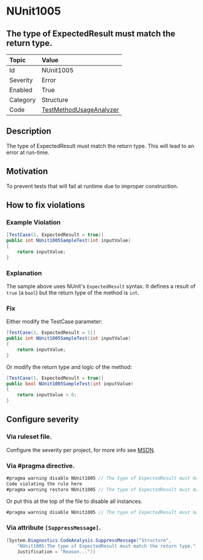 # NUnit1005
## The type of ExpectedResult must match the return type.

| Topic    | Value
| :--      | :--
| Id       | NUnit1005
| Severity | Error
| Enabled  | True
| Category | Structure
| Code     | [TestMethodUsageAnalyzer](https://github.com/nunit/nunit.analyzers/blob/master/src/nunit.analyzers/TestMethodUsage/TestMethodUsageAnalyzer.cs)


## Description

The type of ExpectedResult must match the return type. This will lead to an error at run-time.

## Motivation

To prevent tests that will fail at runtime due to improper construction.

## How to fix violations

### Example Violation

```csharp
[TestCase(1, ExpectedResult = true)]
public int NUnit1005SampleTest(int inputValue)
{
    return inputValue;
}
```

### Explanation

The sample above uses NUnit's `ExpectedResult` syntax. It defines a result of `true` (a `bool`) but the return type of the method is `int`.

### Fix

Either modify the TestCase parameter:

```csharp
[TestCase(1, ExpectedResult = 1)]
public int NUnit1005SampleTest(int inputValue)
{
    return inputValue;
}
```

Or modify the return type and logic of the method:

```csharp
[TestCase(1, ExpectedResult = true)]
public bool NUnit1005SampleTest(int inputValue)
{
    return inputValue > 0;
}
```

<!-- start generated config severity -->
## Configure severity

### Via ruleset file.

Configure the severity per project, for more info see [MSDN](https://msdn.microsoft.com/en-us/library/dd264949.aspx).

### Via #pragma directive.
```C#
#pragma warning disable NUnit1005 // The type of ExpectedResult must match the return type.
Code violating the rule here
#pragma warning restore NUnit1005 // The type of ExpectedResult must match the return type.
```

Or put this at the top of the file to disable all instances.
```C#
#pragma warning disable NUnit1005 // The type of ExpectedResult must match the return type.
```

### Via attribute `[SuppressMessage]`.

```C#
[System.Diagnostics.CodeAnalysis.SuppressMessage("Structure", 
    "NUnit1005:The type of ExpectedResult must match the return type.",
    Justification = "Reason...")]
```
<!-- end generated config severity -->
